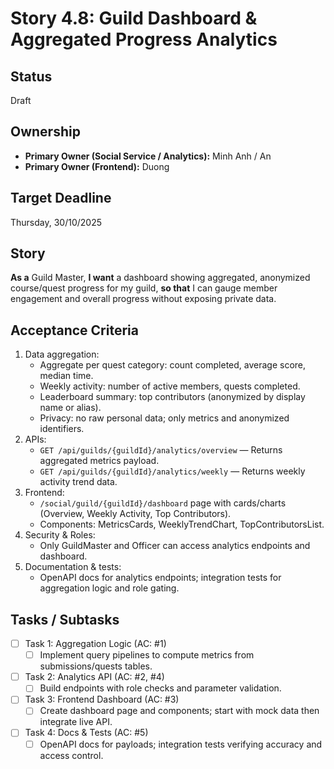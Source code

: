 # Story 4.8: Guild Dashboard & Aggregated Progress Analytics

## Status

Draft

## Ownership

* **Primary Owner (Social Service / Analytics):** Minh Anh / An
* **Primary Owner (Frontend):** Duong

## Target Deadline

Thursday, 30/10/2025

## Story

**As a** Guild Master,
**I want** a dashboard showing aggregated, anonymized course/quest progress for my guild,
**so that** I can gauge member engagement and overall progress without exposing private data.

## Acceptance Criteria

1. Data aggregation:
   - Aggregate per quest category: count completed, average score, median time.
   - Weekly activity: number of active members, quests completed.
   - Leaderboard summary: top contributors (anonymized by display name or alias).
   - Privacy: no raw personal data; only metrics and anonymized identifiers.
2. APIs:
   - `GET /api/guilds/{guildId}/analytics/overview` — Returns aggregated metrics payload.
   - `GET /api/guilds/{guildId}/analytics/weekly` — Returns weekly activity trend data.
3. Frontend:
   - `/social/guild/{guildId}/dashboard` page with cards/charts (Overview, Weekly Activity, Top Contributors).
   - Components: MetricsCards, WeeklyTrendChart, TopContributorsList.
4. Security & Roles:
   - Only GuildMaster and Officer can access analytics endpoints and dashboard.
5. Documentation & tests:
   - OpenAPI docs for analytics endpoints; integration tests for aggregation logic and role gating.

## Tasks / Subtasks

- [ ] Task 1: Aggregation Logic (AC: #1)
  - [ ] Implement query pipelines to compute metrics from submissions/quests tables.
- [ ] Task 2: Analytics API (AC: #2, #4)
  - [ ] Build endpoints with role checks and parameter validation.
- [ ] Task 3: Frontend Dashboard (AC: #3)
  - [ ] Create dashboard page and components; start with mock data then integrate live API.
- [ ] Task 4: Docs & Tests (AC: #5)
  - [ ] OpenAPI docs for payloads; integration tests verifying accuracy and access control.